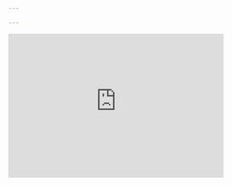 ```yaml
---

---
```


<iframe width="432" height="289" src="https://www.youtube.com/embed/mwMtKJVCt80" title="Virus" frameborder="0" allow="accelerometer; autoplay; clipboard-write; encrypted-media; gyroscope; picture-in-picture" allowfullscreen></iframe>   


